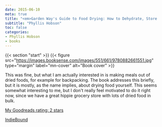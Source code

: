 ```yaml
---
date: 2015-06-10
meta: true
title: "<em>Garden Way's Guide to Food Drying: How to Dehydrate, Store and Use Vegtables, Fruits and Herbs</em>"
subtitle: "Phyllis Hobson"
toc: false
categories:
- Phyllis Hobson
- books
---
```


{{< section "start" >}}
{{< figure src="https://images.booksense.com/images/551/661/9780882661551.jpg" type="margin" label="mn-cover" alt="Book cover" >}}

This was fine, but what I am actually interested in is making meals out of dried foods, for example for backpacking. The book addresses this briefly, but it is mostly, as the name implies, about drying food yourself. This seems somewhat interesting to me, but I don't really feel motivated to do it right now, since we have a great hippie grocery store with lots of dried food in bulk.

[My Goodreads rating: 2 stars](https://www.goodreads.com/review/show/1306503761)  

[IndieBound](https://www.indiebound.org/book/9780882661551)

